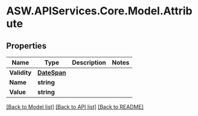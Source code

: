 # ASW.APIServices.Core.Model.Attribute
## Properties

Name | Type | Description | Notes
------------ | ------------- | ------------- | -------------
**Validity** | [**DateSpan**](DateSpan.md) |  | 
**Name** | **string** |  | 
**Value** | **string** |  | 

[[Back to Model list]](../README.md#documentation-for-models) [[Back to API list]](../README.md#documentation-for-api-endpoints) [[Back to README]](../README.md)

